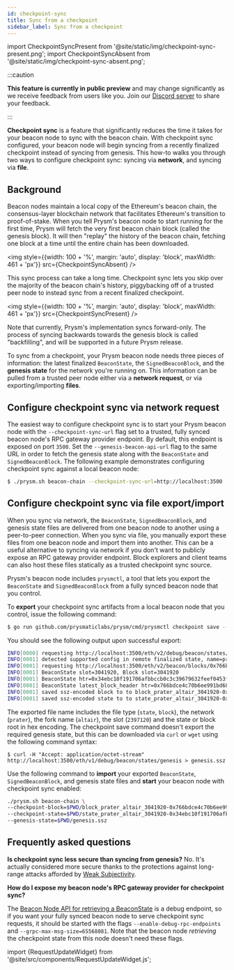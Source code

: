 ```yaml
---
id: checkpoint-sync
title: Sync from a checkpoint
sidebar_label: Sync from a checkpoint
---
```


import CheckpointSyncPresent from '@site/static/img/checkpoint-sync-present.png';
import CheckpointSyncAbsent from '@site/static/img/checkpoint-sync-absent.png';

:::caution

**This feature is currently in public preview** and may change significantly as we receive feedback from users like you. Join our [Discord server](https://discord.gg/prysmaticlabs) to share your feedback.

:::

<!--meta: start by concisely communicating the user value using terms that most readers will be familiar with -->

**Checkpoint sync** is a feature that significantly reduces the time it takes for your beacon node to sync with the beacon chain. With checkpoint sync configured, your beacon node will begin syncing from a recently finalized checkpoint instead of syncing from genesis. This how-to walks you through two ways to configure checkpoint sync: syncing via **network**, and syncing via **file**.


## Background

<!--meta: background foundations - can move to dedicated conceptual docs if needed. See quickstart for an example of using the `Knowledge Check` pattern: https://docs.prylabs.network/docs/install/install-with-script -->

Beacon nodes maintain a local copy of the Ethereum's beacon chain, the consensus-layer blockchain network that facilitates Ethereum's transition to proof-of-stake. When you tell Prysm's beacon node to start running for the first time, Prysm will fetch the very first beacon chain block (called the genesis block). It will then "replay" the history of the beacon chain, fetching one block at a time until the entire chain has been downloaded. 

<img style={{width: 100 + '%', margin: 'auto', display: 'block', maxWidth: 461 + 'px'}} src={CheckpointSyncAbsent} /> 

This sync process can take a long time. Checkpoint sync lets you skip over the majority of the beacon chain's history, piggybacking off of a trusted peer node to instead sync from a recent finalized checkpoint.

<img style={{width: 100 + '%', margin: 'auto', display: 'block', maxWidth: 461 + 'px'}} src={CheckpointSyncPresent} /> 

Note that currently, Prysm's implementation syncs forward-only. The process of syncing backwards towards the genesis block is called "backfilling", and will be supported in a future Prysm release.

To sync from a checkpoint, your Prysm beacon node needs three pieces of information: the latest finalized `BeaconState`, the `SignedBeaconBlock`, and the **genesis state** for the network you're running on. This information can be pulled from a trusted peer node either via a **network request**, or via exporting/importing **files**.


## Configure checkpoint sync via network request

<!--todo: prerequisites -->

<!--meta: we can be precise about the endpoint type so users have something to search for when troubleshooting / researching. We can also reorganize / reduce copy to keep it crisp and actionable. -->

The easiest way to configure checkpoint sync is to start your Prysm beacon node with the `--checkpoint-sync-url` flag set to a trusted, fully synced beacon node's RPC gateway provider endpoint. By default, this endpoint is exposed on port `3500`. Set the `--genesis-beacon-api-url` flag to the same URL in order to fetch the genesis state along with the `BeaconState` and `SignedBeaconBlock`. The following example demonstrates configuring checkpoint sync against a local beacon node: 

[//]: # (todo: this seems awkward because port 3500 is the default, and this snippet doesn't allow the reader to copy paste the endpoint URL. If we use this snippet, should we at least specify that local nodes will each need their own unique RPC gateway provider endpoint?)

<!--todo: use tabs to support multiple operating systems following established conventions. -->

```bash
$ ./prysm.sh beacon-chain --checkpoint-sync-url=http://localhost:3500 --genesis-beacon-api-url=http://localhost:3500
```

<!--todo: this is how you know it succeeded -->
<!--todo: this how it might fail, and how to troubleshoot -->


<!--meta: "beacon node api" makes me wonder - are we talking about an individual beacon node, or some SaaS endpoint. We can try to keep it simple with the file vs network dichotomy. -->
## Configure checkpoint sync via file export/import

<!--todo: prerequisites - go, curl? -->

When you sync via network, the `BeaconState`, `SignedBeaconBlock`, and genesis state files are delivered from one beacon node to another using a peer-to-peer connection. When you sync via file, you manually export these files from one beacon node and import them into another. This can be a useful alternative to syncing via network if you don't want to publicly expose an RPC gateway provider endpoint. Block explorers and client teams can also host these files statically as a trusted checkpoint sync source.

<!--meta: "export" seems more precise + accurate than "download". Colloquially, "download" implies network connectivity, fetching from a remote machine, etc. -->
Prysm's beacon node includes `prysmctl`, a tool that lets you export the `BeaconState` and `SignedBeaconBlock` from a fully synced beacon node that you control. 

To **export** your checkpoint sync artifacts from a local beacon node that you control, issue the following command:

<!--todo: is go needed? possible to use prysm.bat/sh? -->
<!--todo: use tabs to support multiple operating systems following established conventions -->
```bash
$ go run github.com/prysmaticlabs/prysm/cmd/prysmctl checkpoint save --beacon-node-host=http://localhost:3500
```

You should see the following output upon successful export:

```bash
INFO[0000] requesting http://localhost:3500/eth/v2/debug/beacon/states/finalized
INFO[0001] detected supported config in remote finalized state, name=prater, fork=altair
INFO[0001] requesting http://localhost:3500/eth/v2/beacon/blocks/0x766bdce4c70b6ee991bd68f8065d73e3990895b1953f6b931baae0502d8cbfcf
INFO[0001] BeaconState slot=3041920, Block slot=3041920
INFO[0001] BeaconState htr=0x34ebc10f191706afbbccb0c3c39679632feef0453fe842bda264e432e9e31011d, Block state_root=0x34ebc10f191706afbbccb0c3c39679632feef0453fe842bda264e432e9e31011
INFO[0001] BeaconState latest_block_header htr=0x766bdce4c70b6ee991bd68f8065d73e3990895b1953f6b931baae0502d8cbfcfd, block htr=0x766bdce4c70b6ee991bd68f8065d73e3990895b1953f6b931baae0502d8cbfcf
INFO[0001] saved ssz-encoded block to to block_prater_altair_3041920-0x766bdce4c70b6ee991bd68f8065d73e3990895b1953f6b931baae0502d8cbfcf.ssz
INFO[0001] saved ssz-encoded state to to state_prater_altair_3041920-0x34ebc10f191706afbbccb0c3c39679632feef0453fe842bda264e432e9e31011.ssz
```

<!--meta: I imagine most readers don't know what ssz means, and won't care. We can elaborate on the technical details in dev wiki > dev concepts if/when needed.-->
<!--meta: contractions can make guidance a bit friendlier/natural, which can make content more readable, which can reduce the cognitive cost of learning/doing -->
<!--meta: in general we want to avoid claiming that a task is "easy" - some readers may not find it easy at all. -->

The exported file name includes the file type (`state`, `block`), the network (`prater`), the fork name (`altair`), the slot (`2397120`) and the state or block root in hex encoding. The checkpoint save command doesn't export the required genesis state, but this can be downloaded via `curl` or `wget` using the following command syntax:

<!--meta: we can remove the output so the user has something clear and unambiguous to copy/paste -->
<!--todo: would it be easier to just direct users to hosted genesis states on github? -->
```
$ curl -H "Accept: application/octet-stream"  http://localhost:3500/eth/v1/debug/beacon/states/genesis > genesis.ssz
```

<!--meta: we can refer to these three files always as a triple, just to beat the drum that these all go together in the context of checkpoint sync -->
Use the following command to **import** your exported `BeaconState`, `SignedBeaconBlock`, and genesis state files and **start** your beacon node with checkpoint sync enabled:  

```bash
./prysm.sh beacon-chain \
--checkpoint-block=$PWD/block_prater_altair_3041920-0x766bdce4c70b6ee991bd68f8065d73e3990895b1953f6b931baae0502d8cbfcf.ssz \
--checkpoint-state=$PWD/state_prater_altair_3041920-0x34ebc10f191706afbbccb0c3c39679632feef0453fe842bda264e432e9e31011.ssz \
--genesis-state=$PWD/genesis.ssz
```

<!--todo: this is how you know it's succeeded -->
<!--todo: this how it might fail, and how to troubleshoot -->


## Frequently asked questions

**Is checkpoint sync less secure than syncing from genesis?**
No. It's actually considered more secure thanks to the protections against long-range attacks afforded by [Weak Subjectivity](https://blog.ethereum.org/2014/11/25/proof-stake-learned-love-weak-subjectivity/).

<!--todo:
**Can I use checkpoint sync on any network?**
TODO

**Are there any publicly available, trustworthy checkpoint sync endpoints that I can use?**
TODO

**Does the Prysm team host checkpoint sync files that I can use?**
TODO
-->

**How do I expose my beacon node's RPC gateway provider for checkpoint sync?**
<!--meta: this note appears to be targeted at users who want to expose an endpoint, which is a distinct task/step. We can isolate this down into the FAQ to keep the reader in flow along the primary task. One task at a time. -->
The [Beacon Node API for retrieving a BeaconState](https://ethereum.github.io/beacon-APIs/#/Debug/getStateV2) is a debug endpoint, so if you want your fully synced beacon node to serve checkpoint sync requests, it should be started with the flags `--enable-debug-rpc-endpoints` and `--grpc-max-msg-size=65568081`. Note that the beacon node *retrieving* the checkpoint state from this node doesn't need these flags.



import {RequestUpdateWidget} from '@site/src/components/RequestUpdateWidget.js';

<RequestUpdateWidget />